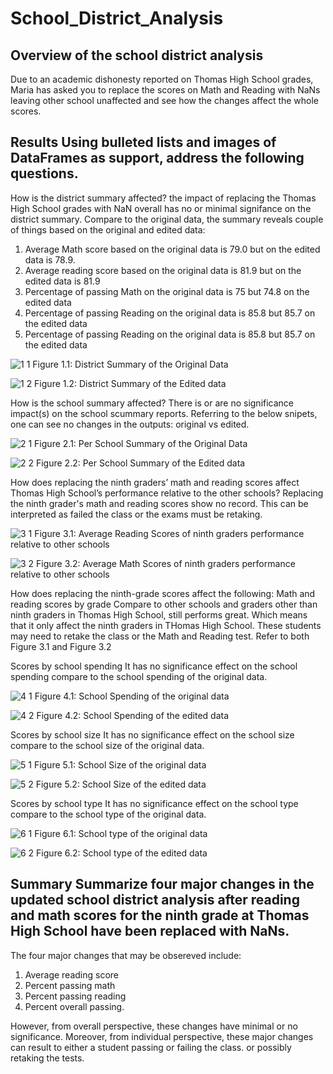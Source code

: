 # School_District_Analysis
## Overview of the school district analysis
Due to an academic dishonesty reported on Thomas High School grades, Maria has asked you to replace the scores on Math and Reading with NaNs leaving other school unaffected and see how the changes affect the whole scores.  

## Results Using bulleted lists and images of DataFrames as support, address the following questions.
How is the district summary affected?
the impact of replacing the Thomas High School grades with NaN overall has no or minimal signifance on the district summary. Compare to the original data, the summary reveals couple of things based on the original and edited data:
1. Average Math score based on the original data is 79.0 but on the edited data is 78.9. 
2. Average reading score based on the original data is 81.9 but on the edited data is 81.9
3. Percentage of passing Math on the original data is 75 but 74.8 on the edited data
4. Percentage of passing Reading on the original data is 85.8 but 85.7 on the edited data
5. Percentage of passing Reading on the original data is 85.8 but 85.7 on the edited data

![1 1](https://user-images.githubusercontent.com/69058584/104950409-384d1e80-5986-11eb-89de-32be85e957e3.PNG)
Figure 1.1: District Summary of the Original Data

![1 2](https://user-images.githubusercontent.com/69058584/104950429-40a55980-5986-11eb-9133-55f331949467.PNG)
Figure 1.2: District Summary of the Edited data



How is the school summary affected?
There is or are no significance impact(s) on the school scummary reports. Referring to the below snipets, one can see no changes in the outputs: original vs edited.

![2 1](https://user-images.githubusercontent.com/69058584/104950430-413df000-5986-11eb-8e50-2b08d6545b6f.PNG)
Figure 2.1: Per School Summary of the Original Data

![2 2](https://user-images.githubusercontent.com/69058584/104950431-413df000-5986-11eb-9c36-8cf2aa8b58d1.PNG)
Figure 2.2: Per School Summary of the Edited data


How does replacing the ninth graders’ math and reading scores affect Thomas High School’s performance relative to the other schools?
Replacing the ninth grader's math and reading scores show no record. This can be interpreted as failed the class or the exams must be retaking. 


![3 1](https://user-images.githubusercontent.com/69058584/104950432-41d68680-5986-11eb-8c32-aab31d87894f.PNG)
Figure 3.1: Average Reading Scores of ninth graders performance relative to other schools


![3 2](https://user-images.githubusercontent.com/69058584/104950433-41d68680-5986-11eb-883b-721a801533e7.PNG)
Figure 3.2: Average Math Scores of ninth graders performance relative to other schools

How does replacing the ninth-grade scores affect the following:
Math and reading scores by grade
Compare to other schools and graders other than ninth graders in Thomas High School, still performs great. Which means that it only affect the ninth graders in THomas High School. These students may need to retake the class or the Math and Reading test. Refer to both Figure 3.1 and Figure 3.2

Scores by school spending
It has no significance effect on the school spending compare to the school spending of the original data.

![4 1](https://user-images.githubusercontent.com/69058584/104950435-426f1d00-5986-11eb-9991-2a3c0faf85ed.PNG)
Figure 4.1: School Spending of the original data

![4 2](https://user-images.githubusercontent.com/69058584/104950436-426f1d00-5986-11eb-9f0e-9e79634ea6fd.PNG)
Figure 4.2: School Spending of the edited data


Scores by school size
It has no significance effect on the school size compare to the school size of the original data.

![5 1](https://user-images.githubusercontent.com/69058584/104950438-4307b380-5986-11eb-8eac-d51fca8b7fff.PNG)
Figure 5.1: School Size of the original data

![5 2](https://user-images.githubusercontent.com/69058584/104950439-43a04a00-5986-11eb-9f11-a044e7a70ef3.PNG)
Figure 5.2: School Size of the edited data


Scores by school type
It has no significance effect on the school type compare to the school type of the original data.



![6 1](https://user-images.githubusercontent.com/69058584/104950442-4438e080-5986-11eb-8398-26f5917036e0.PNG)
Figure 6.1: School type of the original data

![6 2](https://user-images.githubusercontent.com/69058584/104950449-4602a400-5986-11eb-94c2-95ecc8cdde04.PNG)
Figure 6.2: School type of the edited data


## Summary Summarize four major changes in the updated school district analysis after reading and math scores for the ninth grade at Thomas High School have been replaced with NaNs.
The four major changes that may be obsereved include:
1. Average reading score
2. Percent passing math
3. Percent passing reading
4. Percent overall passing.

However, from overall perspective, these changes have minimal or no significance. Moreover, from individual perspective, these major changes can result to either a student passing or failing the class. or possibly retaking the tests. 
